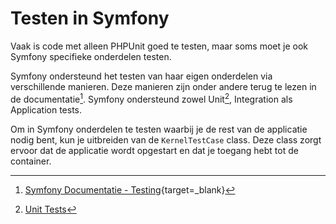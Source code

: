 Testen in Symfony
=================

Vaak is code met alleen PHPUnit goed te testen, maar soms moet je ook Symfony
specifieke onderdelen testen.

Symfony ondersteund het testen van haar eigen onderdelen via verschillende manieren.
Deze manieren zijn onder andere terug te lezen in de documentatie[^symfony-test-documentatie]. 
Symfony ondersteund zowel Unit[^Unit Test], Integration als Application tests.

Om in Symfony onderdelen te testen waarbij je de rest van de applicatie nodig bent, kun je uitbreiden
van de `KernelTestCase` class. Deze class zorgt ervoor dat de applicatie wordt opgestart en dat je
toegang hebt tot de container.

[^symfony-test-documentatie]: [Symfony Documentatie - Testing](https://symfony.com/doc/current/testing.html){target=_blank}

[^Unit Test]: [Unit Tests](/tabs/Referenties/e2e-vs-unit-vs-integration-test/#unit-tests)
[^Integration Test]: [Integration Tests](/tabs/Referenties/e2e-vs-unit-vs-integration-test/#integration-tests)
[^E2E Test]: [E2E Tests](/tabs/Referenties/e2e-vs-unit-vs-integration-test/#e2e-tests)